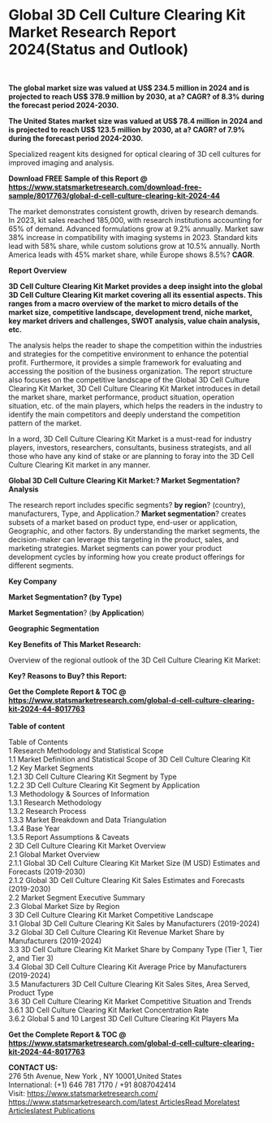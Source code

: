 <h1>Global 3D Cell Culture Clearing Kit Market Research Report 2024(Status and Outlook)</h1><br/><p><strong>The global market size was valued at US$ 234.5 million in 2024 and is projected to reach US$ 378.9 million by 2030, at a? <strong>CAGR</strong>? of 8.3% during the forecast period 2024-2030.</strong></p><p><strong>The United States market size was valued at US$ 78.4 million in 2024 and is projected to reach US$ 123.5 million by 2030, at a? <strong>CAGR</strong>? of 7.9% during the forecast period 2024-2030.</strong></p><p>Specialized reagent kits designed for optical clearing of 3D cell cultures for improved imaging and analysis.</p><p><strong>Download FREE Sample of this Report @ <a href="https://www.statsmarketresearch.com/download-free-sample/8017763/global-d-cell-culture-clearing-kit-2024-44">https://www.statsmarketresearch.com/download-free-sample/8017763/global-d-cell-culture-clearing-kit-2024-44</a></strong></p><p>The market demonstrates consistent growth, driven by research demands. In 2023, kit sales reached 185,000, with research institutions accounting for 65% of demand. Advanced formulations grow at 9.2% annually. Market saw 38% increase in compatibility with imaging systems in 2023. Standard kits lead with 58% share, while custom solutions grow at 10.5% annually. North America leads with 45% market share, while Europe shows 8.5%? <strong><strong>CAGR</strong></strong>.</p><p><strong>Report Overview</strong></p><p><strong>3D Cell Culture Clearing Kit Market provides a deep insight into the global 3D Cell Culture Clearing Kit market covering all its essential aspects. This ranges from a macro overview of the market to micro details of the market size, competitive landscape, development trend, niche market, key market drivers and challenges, SWOT analysis, value chain analysis, etc.</strong></p><p>The analysis helps the reader to shape the competition within the industries and strategies for the competitive environment to enhance the potential profit. Furthermore, it provides a simple framework for evaluating and accessing the position of the business organization. The report structure also focuses on the competitive landscape of the Global 3D Cell Culture Clearing Kit Market, 3D Cell Culture Clearing Kit Market introduces in detail the market share, market performance, product situation, operation situation, etc. of the main players, which helps the readers in the industry to identify the main competitors and deeply understand the competition pattern of the market.</p><p>In a word, 3D Cell Culture Clearing Kit Market is a must-read for industry players, investors, researchers, consultants, business strategists, and all those who have any kind of stake or are planning to foray into the 3D Cell Culture Clearing Kit market in any manner.</p><p><strong>Global 3D Cell Culture Clearing Kit Market:? Market Segmentation? Analysis</strong></p><p>The research report includes specific segments? <strong>by region</strong>? (country), manufacturers, Type, and Application.? <strong>Market segmentation</strong>? creates subsets of a market based on product type, end-user or application, Geographic, and other factors. By understanding the market segments, the decision-maker can leverage this targeting in the product, sales, and marketing strategies. Market segments can power your product development cycles by informing how you create product offerings for different segments.</p><p><strong>Key Company</strong></p><p><strong>Market Segmentation? (by Type)</strong></p><p><strong>Market Segmentation</strong>? (<strong><strong>by Application</strong></strong>)</p><p><strong>Geographic Segmentation</strong></p><p><strong>Key Benefits of This Market Research:</strong></p><p>Overview of the regional outlook of the 3D Cell Culture Clearing Kit Market:</p><p><strong>Key? <strong>Reasons to Buy</strong>? this Report:</strong></p><div><b>Get the Complete Report & TOC @ <a href="https://www.statsmarketresearch.com/global-d-cell-culture-clearing-kit-2024-44-8017763">https://www.statsmarketresearch.com/global-d-cell-culture-clearing-kit-2024-44-8017763</a></b></div><br><b>Table of content</b><p>Table of Contents<br /> 1 Research Methodology and Statistical Scope<br /> 1.1 Market Definition and Statistical Scope of 3D Cell Culture Clearing Kit<br /> 1.2 Key Market Segments<br /> 1.2.1 3D Cell Culture Clearing Kit Segment by Type<br /> 1.2.2 3D Cell Culture Clearing Kit Segment by Application<br /> 1.3 Methodology & Sources of Information<br /> 1.3.1 Research Methodology<br /> 1.3.2 Research Process<br /> 1.3.3 Market Breakdown and Data Triangulation<br /> 1.3.4 Base Year<br /> 1.3.5 Report Assumptions & Caveats<br /> 2 3D Cell Culture Clearing Kit Market Overview<br /> 2.1 Global Market Overview<br /> 2.1.1 Global 3D Cell Culture Clearing Kit Market Size (M USD) Estimates and Forecasts (2019-2030)<br /> 2.1.2 Global 3D Cell Culture Clearing Kit Sales Estimates and Forecasts (2019-2030)<br /> 2.2 Market Segment Executive Summary<br /> 2.3 Global Market Size by Region<br /> 3 3D Cell Culture Clearing Kit Market Competitive Landscape<br /> 3.1 Global 3D Cell Culture Clearing Kit Sales by Manufacturers (2019-2024)<br /> 3.2 Global 3D Cell Culture Clearing Kit Revenue Market Share by Manufacturers (2019-2024)<br /> 3.3 3D Cell Culture Clearing Kit Market Share by Company Type (Tier 1, Tier 2, and Tier 3)<br /> 3.4 Global 3D Cell Culture Clearing Kit Average Price by Manufacturers (2019-2024)<br /> 3.5 Manufacturers 3D Cell Culture Clearing Kit Sales Sites, Area Served, Product Type<br /> 3.6 3D Cell Culture Clearing Kit Market Competitive Situation and Trends<br /> 3.6.1 3D Cell Culture Clearing Kit Market Concentration Rate<br /> 3.6.2 Global 5 and 10 Largest 3D Cell Culture Clearing Kit Players Ma<br><div><b>Get the Complete Report & TOC @ <a href="https://www.statsmarketresearch.com/global-d-cell-culture-clearing-kit-2024-44-8017763">https://www.statsmarketresearch.com/global-d-cell-culture-clearing-kit-2024-44-8017763</a></b></div></p> <b>CONTACT US:</b><br>276 5th Avenue, New York , NY 10001,United States<br>International: (+1) 646 781 7170 / +91 8087042414<br>Visit: <a href="https://www.statsmarketresearch.com/">https://www.statsmarketresearch.com/</a><br><a href="https://gyeongbokgung.com">https://www.statsmarketresearch.com/</a><a href="https://hallyeomaritime.com">latest Articles</a><a href="https://jingwansa.com">Read More</a><a href=https://nguoiviet.jp/">latest Articles</a><a href="https://www.intelmarketresearch.com/">latest Publications</a>